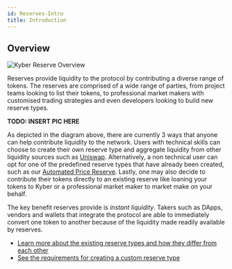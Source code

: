 ```yaml
---
id: Reserves-Intro
title: Introduction
---
```

## Overview

![Kyber Reserve Overview](/uploads/kyberreserveoverview.png "Kyber Reserve Overview")

Reserves provide liquidity to the protocol by contributing a diverse range of tokens. The reserves are comprised of a wide range of parties, from project teams looking to list their tokens, to professional market makers with customised trading strategies and even developers looking to build new reserve types.

**TODO: INSERT PIC HERE**

As depicted in the diagram above, there are currently 3 ways that anyone can help contribute liquidity to the network. Users with technical skills can choose to create their own reserve type and aggregate liquidity from other liquidity sources such as [Uniswap](https://twitter.com/UniswapExchange/status/1092821767134035968). Alternatively, a non technical user can opt for one of the predefined reserve types that have already been created, such as our [Automated Price Reserve](reserves-automatedpricereserve.md). Lastly, one may also decide to contribute their tokens directly to an existing reserve like loaning your tokens to Kyber or a professional market maker to market make on your behalf.

The key benefit reserves provide is *instant liquidity*. Takers such as DApps, vendors and wallets that integrate the protocol are able to immediately convert one token to another because of the liquidity made readily available by reserves.

- [Learn more about the existing reserve types and how they differ from each other](reserves-types.md)
- [See the requirements for creating a custom reserve type](reserves-requirements.md)
